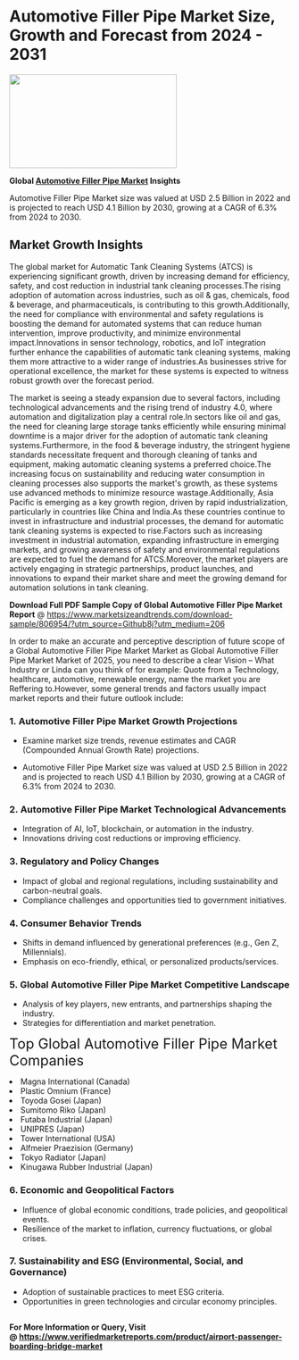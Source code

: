<H1>Automotive Filler Pipe Market Size, Growth and Forecast from 2024 - 2031</H1><img class="aligncenter size-medium wp-image-584254" src="https://thirdeyenews.in/wp-content/uploads/2024/09/Global-Market-Research-300x168.jpeg" alt="" width="300" height="168" /><p><strong>Global&nbsp;<a href="https://www.marketsizeandtrends.com/download-sample/806954/?utm_source=Github8j?utm_medium=206">Automotive Filler Pipe Market</a> Insights</strong></p><p>Automotive Filler Pipe Market size was valued at USD 2.5 Billion in 2022 and is projected to reach USD 4.1 Billion by 2030, growing at a CAGR of 6.3% from 2024 to 2030.</p><p><h2>Market Growth Insights</h2> <p>The global market for Automatic Tank Cleaning Systems (ATCS) is experiencing significant growth, driven by increasing demand for efficiency, safety, and cost reduction in industrial tank cleaning processes.The rising adoption of automation across industries, such as oil & gas, chemicals, food & beverage, and pharmaceuticals, is contributing to this growth.Additionally, the need for compliance with environmental and safety regulations is boosting the demand for automated systems that can reduce human intervention, improve productivity, and minimize environmental impact.Innovations in sensor technology, robotics, and IoT integration further enhance the capabilities of automatic tank cleaning systems, making them more attractive to a wider range of industries.As businesses strive for operational excellence, the market for these systems is expected to witness robust growth over the forecast period.</p> <p>The market is seeing a steady expansion due to several factors, including technological advancements and the rising trend of industry 4.0, where automation and digitalization play a central role.In sectors like oil and gas, the need for cleaning large storage tanks efficiently while ensuring minimal downtime is a major driver for the adoption of automatic tank cleaning systems.Furthermore, in the food & beverage industry, the stringent hygiene standards necessitate frequent and thorough cleaning of tanks and equipment, making automatic cleaning systems a preferred choice.The increasing focus on sustainability and reducing water consumption in cleaning processes also supports the market's growth, as these systems use advanced methods to minimize resource wastage.Additionally, Asia Pacific is emerging as a key growth region, driven by rapid industrialization, particularly in countries like China and India.As these countries continue to invest in infrastructure and industrial processes, the demand for automatic tank cleaning systems is expected to rise.Factors such as increasing investment in industrial automation, expanding infrastructure in emerging markets, and growing awareness of safety and environmental regulations are expected to fuel the demand for ATCS.Moreover, the market players are actively engaging in strategic partnerships, product launches, and innovations to expand their market share and meet the growing demand for automation solutions in tank cleaning.<p><span class=""><strong>Download Full PDF Sample Copy of Global Automotive Filler Pipe Market Report</strong> @ <a href="https://www.marketsizeandtrends.com/download-sample/806954/?utm_source=Github8j?utm_medium=206" target="_blank">https://www.marketsizeandtrends.com/download-sample/806954/?utm_source=Github8j?utm_medium=206</a></span></p><p>In order to make an accurate and perceptive description of future scope of a Global&nbsp;Automotive Filler Pipe Market Market as Global&nbsp;Automotive Filler Pipe Market Market of 2025, you need to describe a clear Vision &ndash; What Industry or Linda can you think of for example: Quote from a Technology, healthcare, automotive, renewable energy, name the market you are Reffering to.However, some general trends and factors usually impact market reports and their future outlook include:</p><h3>1.&nbsp;<strong>Automotive Filler Pipe Market Growth Projections</strong></h3><ul><li>Examine market size trends, revenue estimates and CAGR (Compounded Annual Growth Rate) projections.</li><li><p>Automotive Filler Pipe Market size was valued at USD 2.5 Billion in 2022 and is projected to reach USD 4.1 Billion by 2030, growing at a CAGR of 6.3% from 2024 to 2030.</p></li></ul><h3>2.&nbsp;<strong>Automotive Filler Pipe Market Technological Advancements</strong></h3><ul><li>Integration of AI, IoT, blockchain, or automation in the industry.</li><li>Innovations driving cost reductions or improving efficiency.</li></ul><h3>3.&nbsp;<strong>Regulatory and Policy Changes</strong></h3><ul><li>Impact of global and regional regulations, including sustainability and carbon-neutral goals.</li><li>Compliance challenges and opportunities tied to government initiatives.</li></ul><h3>4.&nbsp;<strong>Consumer Behavior Trends</strong></h3><ul><li>Shifts in demand influenced by generational preferences (e.g., Gen Z, Millennials).</li><li>Emphasis on eco-friendly, ethical, or personalized products/services.</li></ul><h3>5.&nbsp;<strong>Global Automotive Filler Pipe Market Competitive Landscape</strong></h3><ul><li>Analysis of key players, new entrants, and partnerships shaping the industry.</li><li>Strategies for differentiation and market penetration.</li></ul><p data-pm-slice="1 1 []"><span style="color: inherit; font-family: inherit; font-size: 25px;">Top Global Automotive Filler Pipe Market Companies</span></p><div class="" data-test-id=""><p><li>Magna International (Canada)</li><li> Plastic Omnium (France)</li><li> Toyoda Gosei (Japan)</li><li> Sumitomo Riko (Japan)</li><li> Futaba Industrial (Japan)</li><li> UNIPRES (Japan)</li><li> Tower International (USA)</li><li> Alfmeier Praezision (Germany)</li><li> Tokyo Radiator (Japan)</li><li> Kinugawa Rubber Industrial (Japan)</li></p></div><h3>6.&nbsp;<strong>Economic and Geopolitical Factors</strong></h3><ul><li>Influence of global economic conditions, trade policies, and geopolitical events.</li><li>Resilience of the market to inflation, currency fluctuations, or global crises.</li></ul><h3>7.&nbsp;<strong>Sustainability and ESG (Environmental, Social, and Governance)</strong></h3><ul><li>Adoption of sustainable practices to meet ESG criteria.</li><li>Opportunities in green technologies and circular economy principles.</li></ul><h2><strong style="font-size: 14px;">For More Information or Query, Visit @&nbsp;</strong><a style="background-color: #ffffff; font-size: 14px;" href="https://www.marketsizeandtrends.com/report/automotive-filler-pipe-market/" target="_blank">https://www.verifiedmarketreports.com/product/airport-passenger-boarding-bridge-market</a></h2>